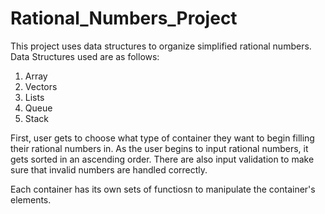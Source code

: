 # Rational_Numbers_Project

This project uses data structures to organize simplified rational numbers. 
Data Structures used are as follows:

1. Array 
2. Vectors
3. Lists
4. Queue
5. Stack

First, user gets to choose what type of container they want to begin filling their rational numbers in. 
As the user begins to input rational numbers, it gets sorted in an ascending order. 
There are also input validation to make sure that invalid numbers are handled correctly.

Each container has its own sets of functiosn to manipulate the container's elements. 
